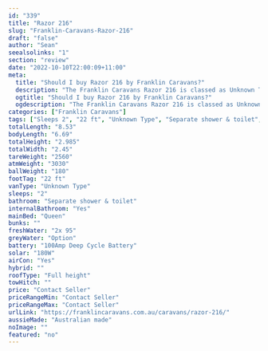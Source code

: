 ```yaml
---
id: "339"
title: "Razor 216"
slug: "Franklin-Caravans-Razor-216"
draft: "false"
author: "Sean"
seealsolinks: "1"
section: "review"
date: "2022-10-10T22:00:09+11:00"
meta:
  title: "Should I buy Razor 216 by Franklin Caravans?"
  description: "The Franklin Caravans Razor 216 is classed as Unknown Type, and sleeps 2 people. It is Australian made and comes in at 22 ft. It generally has Separate shower & toilet."
  ogtitle: "Should I buy Razor 216 by Franklin Caravans?"
  ogdescription: "The Franklin Caravans Razor 216 is classed as Unknown Type, and sleeps 2 people. It is Australian made and comes in at 22 ft. It generally has Separate shower & toilet."
categories: ["Franklin Caravans"]
tags: ["Sleeps 2", "22 ft", "Unknown Type", "Separate shower & toilet", "Full height", "Price Unknown"]
totalLength: "8.53"
bodyLength: "6.69"
totalHeight: "2.985"
totalWidth: "2.45"
tareWeight: "2560"
atmWeight: "3030"
ballWeight: "180"
footTag: "22 ft"
vanType: "Unknown Type"
sleeps: "2"
bathroom: "Separate shower & toilet"
internalBathroom: "Yes"
mainBed: "Queen"
bunks: ""
freshWater: "2x 95"
greyWater: "Option"
battery: "100Amp Deep Cycle Battery"
solar: "180W"
airCon: "Yes"
hybrid: ""
roofType: "Full height"
towHitch: ""
price: "Contact Seller"
priceRangeMin: "Contact Seller"
priceRangeMax: "Contact Seller"
urlLink: "https://franklincaravans.com.au/caravans/razor-216/"
aussieMade: "Australian made"
noImage: ""
featured: "no"
---
```

